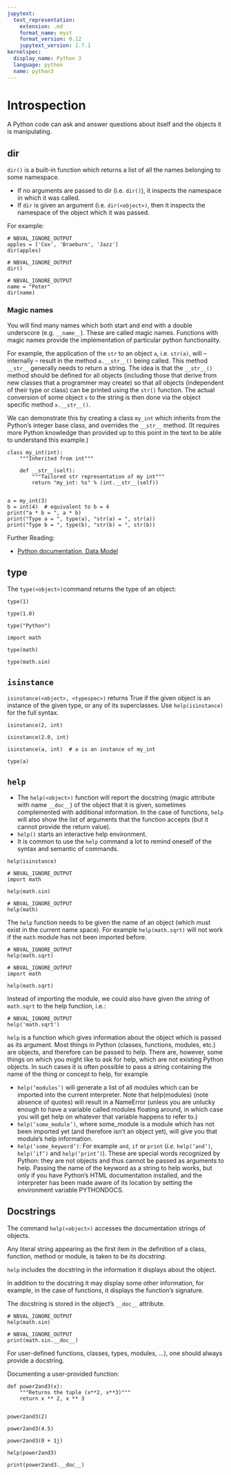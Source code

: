 ```yaml
---
jupytext:
  text_representation:
    extension: .md
    format_name: myst
    format_version: 0.12
    jupytext_version: 1.7.1
kernelspec:
  display_name: Python 3
  language: python
  name: python3
---
```


# Introspection

A Python code can ask and answer questions about itself and the objects it is
manipulating.

## dir

`dir()` is a built-in function which returns a list of all the names belonging to some namespace.

- If no arguments are passed to dir (i.e. `dir()`), it inspects the namespace in
  which it was called.
- If `dir` is given an argument (i.e. `dir(<object>)`, then it inspects the
  namespace of the object which it was passed.

For example:

```{code-cell}
# NBVAL_IGNORE_OUTPUT
apples = ['Cox', 'Braeburn', 'Jazz']
dir(apples)
```

```{code-cell}
# NBVAL_IGNORE_OUTPUT
dir()
```

```{code-cell}
# NBVAL_IGNORE_OUTPUT
name = "Peter"
dir(name)
```

### Magic names

You will find many names which both start and end with a double underscore (e.g.
`__name__`). These are called magic names. Functions with magic names provide
the implementation of particular python functionality.

For example, the application of the `str` to an object `a`, i.e. `str(a)`, will
– internally – result in the method `a.__str__()` being called. This method
`__str__` generally needs to return a string. The idea is that the `__str__()`
method should be defined for all objects (including those that derive from new
classes that a programmer may create) so that all objects (independent of their
type or class) can be printed using the `str()` function. The actual conversion
of some object `x` to the string is then done via the object specific method
`x.__str__()`.

We can demonstrate this by creating a class `my_int` which inherits from the
Python’s integer base class, and overrides the `__str__` method. (It requires
more Python knowledge than provided up to this point in the text to be able to
understand this example.)

```{code-cell}
class my_int(int):
    """Inherited from int"""

    def __str__(self):
        """Tailored str representation of my int"""
        return "my_int: %s" % (int.__str__(self))


a = my_int(3)
b = int(4)  # equivalent to b = 4
print("a * b = ", a * b)
print("Type a = ", type(a), "str(a) = ", str(a))
print("Type b = ", type(b), "str(b) = ", str(b))
```

Further Reading:
- [Python documentation, Data Model](https://docs.python.org/3/reference/datamodel.html)

## type

The `type(<object>)`command returns the type of an object:

```{code-cell}
type(1)
```

```{code-cell}
type(1.0)
```

```{code-cell}
type("Python")
```

```{code-cell}
import math

type(math)
```

```{code-cell}
type(math.sin)
```

## `isinstance`

`isinstance(<object>, <typespec>)` returns True if the given object is an
instance of the given type, or any of its superclasses. Use `help(isinstance)`
for the full syntax.

```{code-cell}
isinstance(2, int)
```

```{code-cell}
isinstance(2.0, int)
```

```{code-cell}
isinstance(a, int)  # a is an instance of my_int
```

```{code-cell}
type(a)
```

## `help`

- The `help(<object>)` function will report the docstring (magic attribute with
  name `__doc__`) of the object that it is given, sometimes complemented with
  additional information. In the case of functions, `help` will also show the
  list of arguments that the function accepts (but it cannot provide the return
  value).
- `help()` starts an interactive help environment.
- It is common to use the `help` command a lot to remind oneself of the syntax
  and semantic of commands.

```{code-cell}
help(isinstance)
```

```{code-cell}
# NBVAL_IGNORE_OUTPUT
import math

help(math.sin)
```

```{code-cell}
# NBVAL_IGNORE_OUTPUT
help(math)
```

The `help` function needs to be given the name of an object (which must exist in
the current name space). For example `help(math.sqrt)` will not work if the
`math` module has not been imported before.

```{code-cell}
# NBVAL_IGNORE_OUTPUT
help(math.sqrt)
```

```{code-cell}
# NBVAL_IGNORE_OUTPUT
import math

help(math.sqrt)
```

Instead of importing the module, we could also have given the *string* of
`math.sqrt` to the help function, i.e.:

```{code-cell}
# NBVAL_IGNORE_OUTPUT
help('math.sqrt')
```

`help` is a function which gives information about the object which is passed as
its argument. Most things in Python (classes, functions, modules, etc.) are
objects, and therefore can be passed to help. There are, however, some things on
which you might like to ask for help, which are not existing Python objects. In
such cases it is often possible to pass a string containing the name of the
thing or concept to help, for example

- `help(’modules’)` will generate a list of all modules which can be imported
  into the current interpreter. Note that help(modules) (note absence of quotes)
  will result in a NameError (unless you are unlucky enough to have a variable
  called modules floating around, in which case you will get help on whatever
  that variable happens to refer to.)
- `help(’some_module’)`, where some\_module is a module which has not been
  imported yet (and therefore isn’t an object yet), will give you that module’s
  help information.
- `help(’some_keyword’)`: For example `and`, `if` or `print` (*i.e.*
  `help(’and’)`, `help(’if’)` and `help(’print’)`). These are special words
  recognized by Python: they are not objects and thus cannot be passed as
  arguments to help. Passing the name of the keyword as a string to help works,
  but only if you have Python’s HTML documentation installed, and the
  interpreter has been made aware of its location by setting the environment
  variable PYTHONDOCS.

## Docstrings

The command `help(<object>)` accesses the documentation strings of objects.

Any literal string appearing as the first item in the definition of a class,
function, method or module, is taken to be its *docstring*.

`help` includes the docstring in the information it displays about the object.

In addition to the docstring it may display some other information, for example,
in the case of functions, it displays the function’s signature.

The docstring is stored in the object’s `__doc__` attribute.

```{code-cell}
# NBVAL_IGNORE_OUTPUT
help(math.sin)
```

```{code-cell}
# NBVAL_IGNORE_OUTPUT
print(math.sin.__doc__)
```

For user-defined functions, classes, types, modules, …), one should always
provide a docstring.

Documenting a user-provided function:

```{code-cell}
def power2and3(x):
    """Returns the tuple (x**2, x**3)"""
    return x ** 2, x ** 3


power2and3(2)
```

```{code-cell}
power2and3(4.5)
```

```{code-cell}
power2and3(0 + 1j)
```

```{code-cell}
help(power2and3)
```

```{code-cell}
print(power2and3.__doc__)
```
